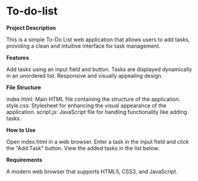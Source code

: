 # To-do-list

**Project Description**

This is a simple To-Do List web application that allows users to add tasks, providing a clean and intuitive interface for task management.

**Features**

Add tasks using an input field and button.
Tasks are displayed dynamically in an unordered list.
Responsive and visually appealing design.

**File Structure**

index.html: Main HTML file containing the structure of the application.
style.css: Stylesheet for enhancing the visual appearance of the application.
script.js: JavaScript file for handling functionality like adding tasks.

**How to Use**

Open index.html in a web browser.
Enter a task in the input field and click the "Add Task" button.
View the added tasks in the list below.

**Requirements**

A modern web browser that supports HTML5, CSS3, and JavaScript.
